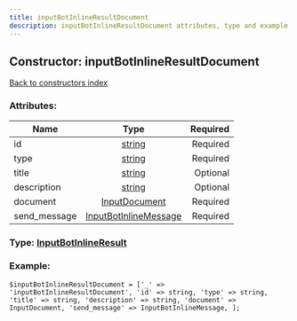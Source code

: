 ```yaml
---
title: inputBotInlineResultDocument
description: inputBotInlineResultDocument attributes, type and example
---
```

## Constructor: inputBotInlineResultDocument  
[Back to constructors index](index.md)



### Attributes:

| Name     |    Type       | Required |
|----------|:-------------:|---------:|
|id|[string](../types/string.md) | Required|
|type|[string](../types/string.md) | Required|
|title|[string](../types/string.md) | Optional|
|description|[string](../types/string.md) | Optional|
|document|[InputDocument](../types/InputDocument.md) | Required|
|send\_message|[InputBotInlineMessage](../types/InputBotInlineMessage.md) | Required|



### Type: [InputBotInlineResult](../types/InputBotInlineResult.md)


### Example:

```
$inputBotInlineResultDocument = ['_' => 'inputBotInlineResultDocument', 'id' => string, 'type' => string, 'title' => string, 'description' => string, 'document' => InputDocument, 'send_message' => InputBotInlineMessage, ];
```  

